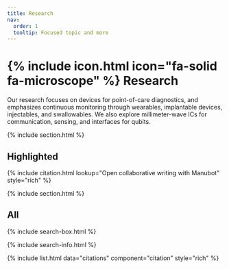 ```yaml
---
title: Research
nav:
  order: 1
  tooltip: Focused topic and more
---
```


# {% include icon.html icon="fa-solid fa-microscope" %} Research

Our research focuses on devices for point-of-care diagnostics, and emphasizes continuous monitoring through wearables, implantable devices, injectables, and swallowables. We also explore millimeter-wave ICs for communication, sensing, and interfaces for qubits.

{% include section.html %}

## Highlighted

{% include citation.html lookup="Open collaborative writing with Manubot" style="rich" %}

{% include section.html %}

## All

{% include search-box.html %}

{% include search-info.html %}

{% include list.html data="citations" component="citation" style="rich" %}
